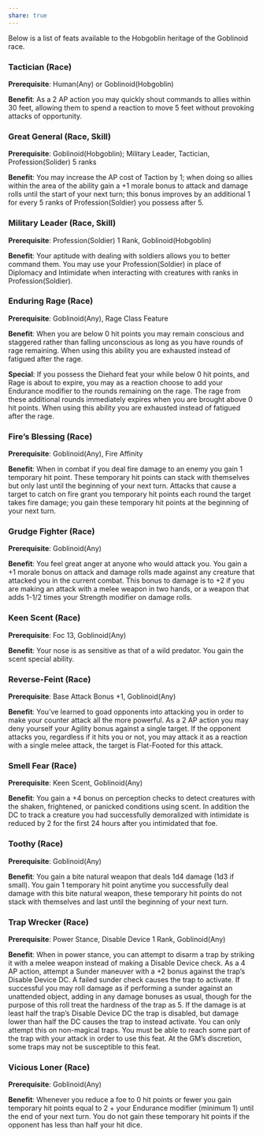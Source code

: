```yaml
---
share: true
---
```

Below is a list of feats available to the Hobgoblin heritage of the Goblinoid race.

<h3><span><p>Tactician (Race)</p></span></h3><p><span><p><b>Prerequisite</b>:    Human(Any) or Goblinoid(Hobgoblin)<br></p></span></p><p><span><p><b>Benefit</b>:    As a 2 AP action you may quickly shout commands to allies within 30 feet, allowing them to spend a reaction to move 5 feet without provoking attacks of opportunity.<br></p></span></p><h3><span><p>Great General (Race, Skill)</p></span></h3><p><span><p><b>Prerequisite</b>:    Goblinoid(Hobgoblin); Military Leader, Tactician, Profession(Solider) 5 ranks<br></p></span></p><p><span><p><b>Benefit</b>:    You may increase the AP cost of Taction by 1; when doing so allies within the area of the ability gain a +1 morale bonus to attack and damage rolls until the start of your next turn; this bonus improves by an additional 1 for every 5 ranks of Profession(Soldier) you possess after 5.<br></p></span></p><h3><span><p>Military Leader (Race, Skill)</p></span></h3><p><span><p><b>Prerequisite</b>:    Profession(Soldier) 1 Rank, Goblinoid(Hobgoblin)<br></p></span></p><p><span><p><b>Benefit</b>:    Your aptitude with dealing with soldiers allows you to better command them. You may use your Profession(Soldier) in place of Diplomacy and Intimidate when interacting with creatures with ranks in Profession(Soldier).<br></p></span></p><h3><span><p>Enduring Rage (Race)</p></span></h3><p><span><p><b>Prerequisite</b>:    Goblinoid(Any), Rage Class Feature<br></p></span></p><p><span><p><b>Benefit</b>:    When you are below 0 hit points you may remain conscious and staggered rather than falling unconscious as long as you have rounds of rage remaining. When using this ability you are exhausted instead of fatigued after the rage.<br></p></span></p><p><span><p><b>Special</b>:    If you possess the Diehard feat your while below 0 hit points, and Rage is about to expire, you may as a reaction choose to add your Endurance modifier to the rounds remaining on the rage. The rage from these additional rounds immediately expires when you are brought above 0 hit points. When using this ability you are exhausted instead of fatigued after the rage.<br></p></span></p><h3><span><p>Fire’s Blessing (Race)</p></span></h3><p><span><p><b>Prerequisite</b>:    Goblinoid(Any), Fire Affinity<br></p></span></p><p><span><p><b>Benefit</b>:    When in combat if you deal fire damage to an enemy you gain 1 temporary hit point. These temporary hit points can stack with themselves but only last until the beginning of your next turn. Attacks that cause a target to catch on fire grant you temporary hit points each round the target takes fire damage; you gain these temporary hit points at the beginning of your next turn.<br></p></span></p><h3><span><p>Grudge Fighter (Race)</p></span></h3><p><span><p><b>Prerequisite</b>:    Goblinoid(Any)<br></p></span></p><p><span><p><b>Benefit</b>:    You feel great anger at anyone who would attack you. You gain a +1 morale bonus on attack and damage rolls made against any creature that attacked you in the current combat. This bonus to damage is to +2 if you are making an attack with a melee weapon in two hands, or a weapon that adds 1-1/2 times your Strength modifier on damage rolls.<br></p></span></p><h3><span><p>Keen Scent (Race)</p></span></h3><p><span><p><b>Prerequisite</b>:    Foc 13, Goblinoid(Any)<br></p></span></p><p><span><p><b>Benefit</b>:    Your nose is as sensitive as that of a wild predator. You gain the scent special ability.<br></p></span></p><h3><span><p>Reverse-Feint (Race)</p></span></h3><p><span><p><b>Prerequisite</b>:    Base Attack Bonus +1, Goblinoid(Any)<br></p></span></p><p><span><p><b>Benefit</b>:    You’ve learned to goad opponents into attacking you in order to make your counter attack all the more powerful. As a 2 AP action you may deny yourself your Agility bonus against a single target. If the opponent attacks you, regardless if it hits you or not, you may attack it as a reaction with a single melee attack, the target is Flat-Footed  for this attack.<br></p></span></p><h3><span><p>Smell Fear (Race)</p></span></h3><p><span><p><b>Prerequisite</b>:    Keen Scent, Goblinoid(Any)<br></p></span></p><p><span><p><b>Benefit</b>:    You gain a +4 bonus on perception checks to detect creatures with the shaken, frightened, or panicked conditions using scent. In addition the DC to track a creature you had successfully demoralized with intimidate is reduced by 2 for the first 24 hours after you intimidated that foe.<br></p></span></p><h3><span><p>Toothy (Race)</p></span></h3><p><span><p><b>Prerequisite</b>:    Goblinoid(Any)<br></p></span></p><p><span><p><b>Benefit</b>:    You gain a bite natural weapon that deals 1d4 damage (1d3 if small). You gain 1 temporary hit point anytime you successfully deal damage with this bite natural weapon, these temporary hit points do not stack with themselves and last until the beginning of your next turn.<br></p></span></p><h3><span><p>Trap Wrecker (Race)</p></span></h3><p><span><p><b>Prerequisite</b>:    Power Stance, Disable Device 1 Rank, Goblinoid(Any)<br></p></span></p><p><span><p><b>Benefit</b>:    When in power stance, you can attempt to disarm a trap by striking it with a melee weapon instead of making a Disable Device check. As a 4 AP action, attempt a Sunder maneuver with a +2 bonus against the trap’s Disable Device DC. A failed sunder check causes the trap to activate. If successful you may roll damage as if performing a sunder against an unattended object, adding in any damage bonuses as usual, though for the purpose of this roll treat the hardness of the trap as 5. If the damage is at least half the trap’s Disable Device DC the trap is disabled, but damage lower than half the DC causes the trap to instead activate. You can only attempt this on non-magical traps. You must be able to reach some part of the trap with your attack in order to use this feat. At the GM’s discretion, some traps may not be susceptible to this feat.<br></p></span></p><h3><span><p>Vicious Loner (Race)</p></span></h3><p><span><p><b>Prerequisite</b>:    Goblinoid(Any)<br></p></span></p><p><span><p><b>Benefit</b>:    Whenever you reduce a foe to 0 hit points or fewer you gain temporary hit points equal to 2 + your Endurance modifier (minimum 1) until the end of your next turn. You do not gain these temporary hit points if the opponent has less than half your hit dice.<br></p></span></p>